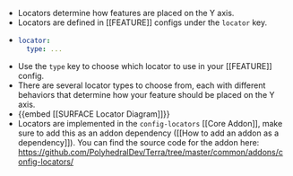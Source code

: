 - Locators determine how features are placed on the Y axis.
- Locators are defined in [[FEATURE]] configs under the `locator` key.
- ```yaml
  locator:
    type: ...
  ```
- Use the `type` key to choose which locator to use in your [[FEATURE]] config.
- There are several locator types to choose from, each with different behaviors that determine how your feature should be placed on the Y axis.
- {{embed [[SURFACE Locator Diagram]]}}
- Locators are implemented in the `config-locators` [[Core Addon]], make sure to add this as an addon dependency ([[How to add an addon as a dependency]]). You can find the source code for the addon here: https://github.com/PolyhedralDev/Terra/tree/master/common/addons/config-locators/